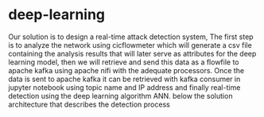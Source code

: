 # deep-learning
Our solution is to design a real-time attack detection system, The first step is to analyze the network using cicflowmeter which will generate a csv file containing the analysis results that will later serve as attributes for the deep learning model, then we will retrieve and send this data as a flowfile to apache kafka using apache nifi with the adequate processors.
Once the data is sent to apache kafka it can be retrieved with kafka consumer in jupyter notebook using topic name and IP address and finally real-time detection using the deep learning algorithm ANN.
below the solution architecture that describes the detection process

